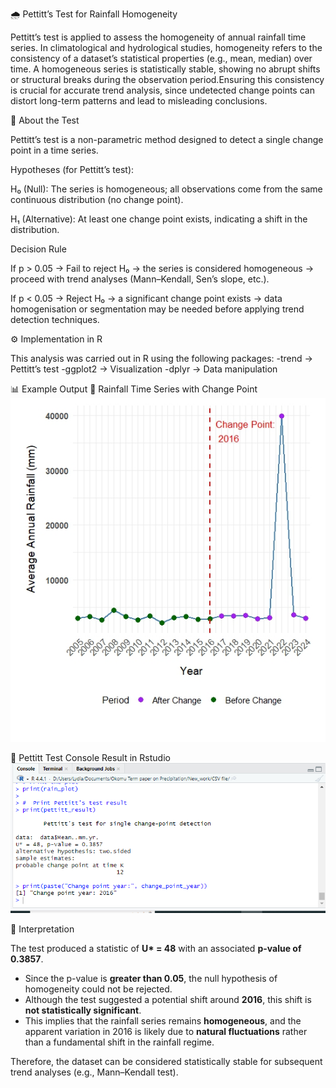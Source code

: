 
🌧️ Pettitt’s Test for Rainfall Homogeneity

Pettitt’s test is applied to assess the homogeneity of annual rainfall time series. In climatological and hydrological studies, homogeneity refers to the consistency of a dataset’s statistical properties (e.g., mean, median) over time. A homogeneous series is statistically stable, showing no abrupt shifts or structural breaks during the observation period.Ensuring this consistency is crucial for accurate trend analysis, since undetected change points can distort long-term patterns and lead to misleading conclusions.

📘 About the Test

Pettitt’s test is a non-parametric method designed to detect a single change point in a time series.

Hypotheses (for Pettitt’s test):

  H₀ (Null): The series is homogeneous; all observations come from the same continuous distribution (no change point).
  
  H₁ (Alternative): At least one change point exists, indicating a shift in the distribution.

Decision Rule

   If p > 0.05 → Fail to reject H₀ → the series is considered homogeneous → proceed with trend analyses (Mann–Kendall, Sen’s slope, etc.).

   If p < 0.05 → Reject H₀ → a significant change point exists → data homogenisation or segmentation may be needed before applying trend detection techniques.

⚙️ Implementation in R

This analysis was carried out in R using the following packages:
  -trend
   → Pettitt’s test
  -ggplot2
   → Visualization
  -dplyr
   → Data manipulation

   📊 Example Output
🔹 Rainfall Time Series with Change Point 
![Rainfall Time Series Plot](images/pettitt_graph.jpeg)

🔹 Pettitt Test Console Result in Rstudio 
![Pettitt Test Console Result](images/pettitt_result.PNG)

📝 Interpretation  

The test produced a statistic of **U\* = 48** with an associated **p-value of 0.3857**.  

- Since the p-value is **greater than 0.05**, the null hypothesis of homogeneity could not be rejected.  
- Although the test suggested a potential shift around **2016**, this shift is **not statistically significant**.  
- This implies that the rainfall series remains **homogeneous**, and the apparent variation in 2016 is likely due to **natural fluctuations** rather than a fundamental shift in the rainfall regime.  

Therefore, the dataset can be considered statistically stable for subsequent trend analyses (e.g., Mann–Kendall test).

